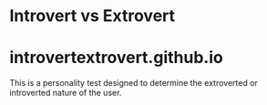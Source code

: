 # Introvert vs Extrovert
# introvertextrovert.github.io

This is a personality test designed to determine the extroverted or introverted nature of the user.
